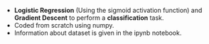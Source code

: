 * **Logistic Regression** (Using the sigmoid activation function) and **Gradient Descent** to perform a **classification** task.
* Coded from scratch using numpy.
* Information about dataset is given in the ipynb notebook.
